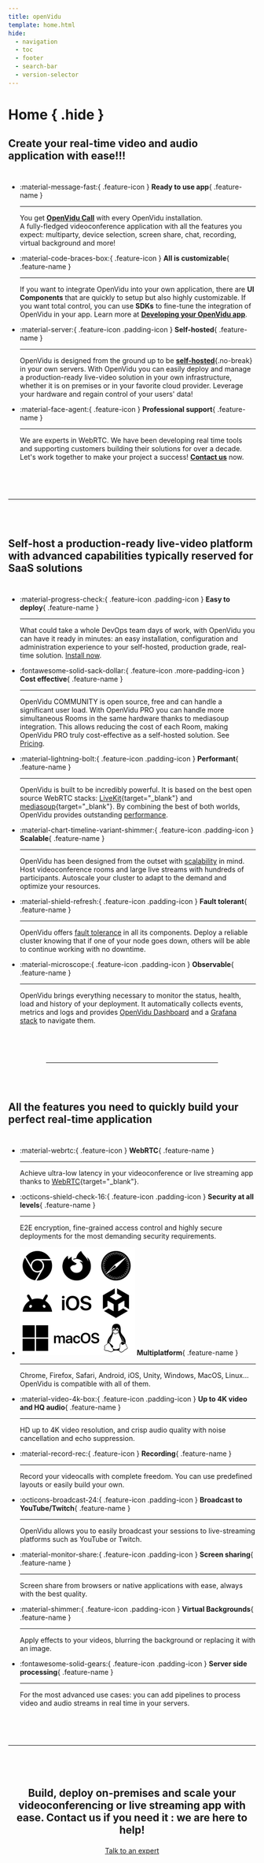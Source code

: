 ```yaml
---
title: openVidu
template: home.html
hide:
  - navigation
  - toc
  - footer
  - search-bar
  - version-selector
---
```


# Home { .hide }

<div class="second-slogan wow animated animatedFadeInUp fadeInUp">
  <h2 id="get-started">
    Create your real-time video and audio application with ease!!!
  </h2>
</div>

<div class="feature-cards" markdown>
<div class="grid cards two-columns wow animated animatedFadeInUp fadeInUp" style="margin-top: 3em;" markdown>

-   :material-message-fast:{ .feature-icon } __Ready to use app__{ .feature-name }

    ---

    You get [**OpenVidu Call**](docs/openvidu-call/index.md) with every OpenVidu installation.<br>A fully-fledged videoconference application with all the features you expect: multiparty, device selection, screen share, chat, recording, virtual background and more!

-   :material-code-braces-box:{ .feature-icon } __All is customizable__{ .feature-name }

    ---

    If you want to integrate OpenVidu into your own application, there are **UI Components** that are quickly to setup but also highly customizable. If you want total control, you can use **SDKs** to fine-tune the integration of OpenVidu in your app. Learn more at **[Developing your OpenVidu app](docs/developing-your-openvidu-app/index.md)**.

-   :material-server:{ .feature-icon .padding-icon } __Self-hosted__{ .feature-name }

    ---

    OpenVidu is designed from the ground up to be [**self-hosted**](docs/self-hosting/production-ready/index.md){.no-break} in your own servers. With OpenVidu you can easily deploy and manage a production-ready live-video solution in your own infrastructure, whether it is on premises or in your favorite cloud provider. Leverage your hardware and regain control of your users' data!

-   :material-face-agent:{ .feature-icon } __Professional support__{ .feature-name }

    ---

    We are experts in WebRTC. We have been developing real time tools and supporting customers building their solutions for over a decade. Let's work together to make your project a success! [**Contact us**](support.md) now.

</div>
</div>

<hr style="margin: 5.5em 0;">

<div class="second-slogan wow animated animatedFadeInUp fadeInUp">
  <h2 id="get-started">
    Self-host a production-ready live-video platform with advanced capabilities typically reserved for SaaS solutions
  </h2>
</div>

<div class="feature-cards" markdown>
<div class="grid cards two-columns wow animated animatedFadeInUp fadeInUp" style="margin-top: 3em;" markdown>

-   :material-progress-check:{ .feature-icon .padding-icon } __Easy to deploy__{ .feature-name }

    ---

    What could take a whole DevOps team days of work, with OpenVidu you can have it ready in minutes: an easy installation, configuration and administration experience to your self-hosted, production grade, real-time solution. [Install now](docs/self-hosting/deployment-types.md).

-   :fontawesome-solid-sack-dollar:{ .feature-icon .more-padding-icon } __Cost effective__{ .feature-name }

    ---

    OpenVidu COMMUNITY is open source, free and can handle a significant user load. With OpenVidu PRO you can handle more simultaneous Rooms in the same hardware thanks to mediasoup integration. This allows reducing the cost of each Room, making OpenVidu PRO truly cost-effective as a self-hosted solution. See [Pricing](pricing.md).

-   :material-lightning-bolt:{ .feature-icon .padding-icon } __Performant__{ .feature-name }

    ---

    OpenVidu is built to be incredibly powerful. It is based on the best open source WebRTC stacks: [LiveKit](https://livekit.io/){target="\_blank"} and [mediasoup](https://mediasoup.org/){target="\_blank"}. By combining the best of both worlds, OpenVidu provides outstanding [performance](docs/self-hosting/production-ready/performance.md).

-   :material-chart-timeline-variant-shimmer:{ .feature-icon .padding-icon } __Scalable__{ .feature-name }

    ---

    OpenVidu has been designed from the outset with [scalability](docs/self-hosting/production-ready/scalability.md) in mind. Host videoconference rooms and large live streams with hundreds of participants. Autoscale your cluster to adapt to the demand and optimize your resources.

-   :material-shield-refresh:{ .feature-icon .padding-icon } __Fault tolerant__{ .feature-name }

    ---

    OpenVidu offers [fault tolerance](docs/self-hosting/production-ready/fault-tolerance.md) in all its components. Deploy a reliable cluster knowing that if one of your node goes down, others will be able to continue working with no downtime.

-   :material-microscope:{ .feature-icon .padding-icon } __Observable__{ .feature-name }

    ---

    OpenVidu brings everything necessary to monitor the status, health, load and history of your deployment. It automatically collects events, metrics and logs and provides [OpenVidu Dashboard](docs/self-hosting/production-ready/observability/openvidu-dashboard.md) and a [Grafana stack](docs/self-hosting/production-ready/observability/grafana-stack.md) to navigate them.

</div>
</div>

<hr style="margin: 5.5em;">

<div class="second-slogan wow animated animatedFadeInUp fadeInUp">
  <h2 id="get-started">
    All the features you need to quickly build your perfect real-time application
  </h2>
</div>

<div class="feature-cards" markdown>
<div class="grid cards wow animated animatedFadeInUp fadeInUp" style="margin-top: 3em;" markdown>

-   :material-webrtc:{ .feature-icon } __WebRTC__{ .feature-name }

    ---

    Achieve ultra-low latency in your videoconference or live streaming app thanks to [WebRTC](https://webrtc.org/){target="\_blank"}.

<!---   :material-open-source-initiative:{ .feature-icon } __Built on open source__{ .feature-name }

    ---

    OpenVidu is built using the best open source WebRTC technologies: [LiveKit](https://livekit.io/){target="\_blank"} and [mediasoup](https://mediasoup.org/){target="\_blank"}-->

-   :octicons-shield-check-16:{ .feature-icon .padding-icon } __Security at all levels__{ .feature-name }

    ---

    E2E encryption, fine-grained access control and highly secure deployments for the most demanding security requirements.

-   <span class="twemoji feature-icon"><img class="do-not-include-in-gallery custom-svg-icon" src="./assets/images/home/multiplatform.svg" class="feature-icon"/></span> __Multiplatform__{ .feature-name }

    ---

    Chrome, Firefox, Safari, Android, iOS, Unity, Windows, MacOS, Linux... OpenVidu is compatible with all of them.

-   :material-video-4k-box:{ .feature-icon .padding-icon } __Up to 4K video and HQ audio__{ .feature-name }

    ---

    HD up to 4K video resolution, and crisp audio quality with noise cancellation and echo suppression.

-   :material-record-rec:{ .feature-icon } __Recording__{ .feature-name }

    ---

    Record your videocalls with complete freedom. You can use predefined layouts or easily build your own.

-   :octicons-broadcast-24:{ .feature-icon .padding-icon } __Broadcast to YouTube/Twitch__{ .feature-name }

    ---

    OpenVidu allows you to easily broadcast your sessions to live-streaming platforms such as YouTube or Twitch.

-   :material-monitor-share:{ .feature-icon .padding-icon } __Screen sharing__{ .feature-name }

    ---

    Screen share from browsers or native applications with ease, always with the best quality.

-   :material-shimmer:{ .feature-icon .padding-icon } __Virtual Backgrounds__{ .feature-name }

    ---

    Apply effects to your videos, blurring the background or replacing it with an image.

-   :fontawesome-solid-gears:{ .feature-icon .padding-icon } __Server side processing__{ .feature-name }

    ---

    For the most advanced use cases: you can add pipelines to process video and audio streams in real time in your servers.

</div>
</div>

<hr style="margin: 5.5em 0 1.5em 0;">

<div class="second-slogan wow animated animatedFadeInUp fadeInUp" style="margin: 6em 0; text-align: center">
  <h2 style="margin-bottom: 1em">Build, deploy on-premises and scale your videoconferencing or live streaming app with ease. Contact us if you need it : we are here to help!</h2>
  <div class="home-buttons">
    <a href="/support/" class="md-button home-secondary-button">Talk to an expert</a>
  </div>
</div>

